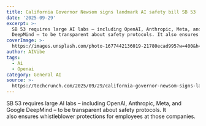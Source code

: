 ```yaml
---
title: California Governor Newsom signs landmark AI safety bill SB 53
date: '2025-09-29'
excerpt: >-
  SB 53 requires large AI labs – including OpenAI, Anthropic, Meta, and Google
  DeepMind – to be transparent about safety protocols. It also ensures whis...
coverImage: >-
  https://images.unsplash.com/photo-1677442136019-21780ecad995?w=400&h=200&fit=crop&auto=format
author: AIVibe
tags:
  - Ai
  - Openai
category: General AI
source: >-
  https://techcrunch.com/2025/09/29/california-governor-newsom-signs-landmark-ai-safety-bill-sb-53/
---
```

SB 53 requires large AI labs – including OpenAI, Anthropic, Meta, and Google DeepMind – to be transparent about safety protocols. It also ensures whistleblower protections for employees at those companies.  
